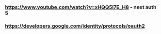 ### https://www.youtube.com/watch?v=xHQQ5I7E_H8 - next auth 5

### https://developers.google.com/identity/protocols/oauth2
